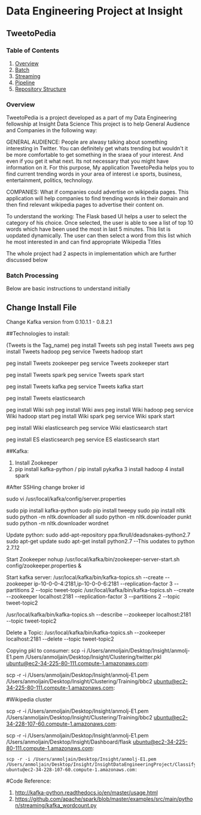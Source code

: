 # Data Engineering Project at Insight

## TweetoPedia
### Table of Contents

1. [Overview](README.md#overview)
2. [Batch](README.md#batch)
3. [Streaming](README.md#streaming)
4. [Pipeline](README.md#pipeline)
5. [Repository Structure](README.md#repository-structure)

### Overview

TweetoPedia is a project developed as a part of my Data Engineering fellowship at Insight Data Science
This project is to help General Audience and Companies in the following way:

GENERAL AUDIENCE:
People are alwasy talking about something interesting in Twitter. You can definitely get whats trending but wouldn't it be more comfortable to get something in the sraea of your interest. And even if you get it what next. Its not necessary that you might have information on it.
For this purpose, My application TweetoPedia helps you to find current trending words in your area of interest i.e sports, business, entertainment, politics, technology.

COMPANIES:
What if companies could advertise on wikipedia pages. This application will help companies to find trending words in their domain and then find relevant wikipedia pages to advertise their content on.

To understand the working:
The Flask based UI helps a user to select the category of his choice. Once selected, the user is able to see a list of top 10 words which have been used the most in last 5 minutes. This list is uopdated dynamically. 
The user can then select a word from this list which he most interested in and can find appropriate Wikipedia Titles

The whole project had 2 aspects in implementation which are further discussed below
### Batch Processing






Below are basic instructions to understand initially

## Change Install File
Change Kafka version from 0.10.1.1 - 0.8.2.1

##Technologies to install:

(Tweets is the Tag_name)
peg install Tweets ssh
peg install Tweets aws
peg install Tweets hadoop
peg service Tweets hadoop start

peg install Tweets zookeeper
peg service Tweets zookeeper start

peg install Tweets spark
peg service Tweets spark start

peg install Tweets kafka
peg service Tweets kafka start

peg install Tweets elasticsearch

peg install Wiki ssh
peg install Wiki aws
peg install Wiki hadoop
peg service Wiki hadoop start
peg install Wiki spark
peg service Wiki spark start

peg install Wiki elasticsearch
peg service Wiki elasticsearch start

peg install ES elasticsearch
peg service ES elasticsearch start

##Kafka:

1. Install Zookeeper
2. pip install kafka-python / pip install pykafka
3  install hadoop
4  install spark



#After SSHing
change broker id

sudo vi /usr/local/kafka/config/server.properties

sudo pip install kafka-python
sudo pip install tweepy
sudo pip install nltk
sudo python -m nltk.downloader all
sudo python -m nltk.downloader punkt
sudo python -m nltk.downloader wordnet

Update python:
sudo add-apt-repository ppa:fkrull/deadsnakes-python2.7
sudo apt-get update 
sudo apt-get install python2.7   --This uodates to python 2.7.12

Start Zookeeper
nohup /usr/local/kafka/bin/zookeeper-server-start.sh config/zookeeper.properties &

Start kafka server:
/usr/local/kafka/bin/kafka-topics.sh --create --zookeeper ip-10-0-0-4:2181,ip-10-0-0-6:2181 --replication-factor 3 --partitions 2 --topic tweet-topic
/usr/local/kafka/bin/kafka-topics.sh --create --zookeeper localhost:2181 --replication-factor 3 --partitions 2 --topic tweet-topic2

/usr/local/kafka/bin/kafka-topics.sh --describe --zookeeper localhost:2181 --topic tweet-topic2

Delete a Topic:
/usr/local/kafka/bin/kafka-topics.sh --zookeeper localhost:2181 --delete --topic tweet-topic2

Copying pkl to consumer:
 scp -i /Users/anmoljain/Desktop/Insight/anmolj-E1.pem /Users/anmoljain/Desktop/Insight/Clustering/twitter.pkl ubuntu@ec2-34-225-80-111.compute-1.amazonaws.com:

 scp -r -i /Users/anmoljain/Desktop/Insight/anmolj-E1.pem  /Users/anmoljain/Desktop/Insight/Clustering/Training/bbc2 ubuntu@ec2-34-225-80-111.compute-1.amazonaws.com:

 #Wikipedia cluster

  scp -r -i /Users/anmoljain/Desktop/Insight/anmolj-E1.pem  /Users/anmoljain/Desktop/Insight/Clustering/Training/bbc2 ubuntu@ec2-34-228-107-60.compute-1.amazonaws.com:

  scp -r -i /Users/anmoljain/Desktop/Insight/anmolj-E1.pem  /Users/anmoljain/Desktop/Insight/Dashboard/flask ubuntu@ec2-34-225-80-111.compute-1.amazonaws.com:

	scp -r -i /Users/anmoljain/Desktop/Insight/anmolj-E1.pem  /Users/anmoljain/Desktop/Insight/InsightDataEngineeringProject/ClassifyText.py ubuntu@ec2-34-228-107-60.compute-1.amazonaws.com:

#Code Reference:
1. http://kafka-python.readthedocs.io/en/master/usage.html
2. https://github.com/apache/spark/blob/master/examples/src/main/python/streaming/kafka_wordcount.py



